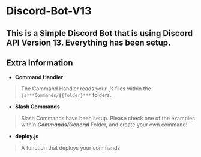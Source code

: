 # Discord-Bot-V13
This is a Simple Discord Bot that is using Discord API Version 13. Everything has been setup.
-----------------------------------------
## Extra Information
* **Command Handler** 
> The Command Handler reads your *.js* files within the ```js***Commands/${folder}***``` folders.

* **Slash Commands**
> Slash Commands have been setup. Please check one of the examples within ***Commands/General*** Folder, and create your own command!

* **deploy.js**
> A function that deploys your commands 
